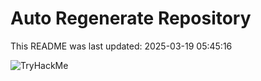 # Auto Regenerate Repository

This README was last updated: 2025-03-19 05:45:16

 ![TryHackMe](https://tryhackme.com/badge/533634)